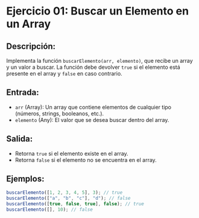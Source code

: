 # Ejercicio 01: Buscar un Elemento en un Array

## Descripción:

Implementa la función `buscarElemento(arr, elemento)`, que recibe un array y un valor a buscar. La función debe devolver `true` si el elemento está presente en el array y `false` en caso contrario.

## Entrada:

- `arr` (Array): Un array que contiene elementos de cualquier tipo (números, strings, booleanos, etc.).
- `elemento` (Any): El valor que se desea buscar dentro del array.

## Salida:

- Retorna `true` si el elemento existe en el array.
- Retorna `false` si el elemento no se encuentra en el array.

## Ejemplos:

```javascript
buscarElemento([1, 2, 3, 4, 5], 3); // true
buscarElemento(["a", "b", "c"], "d"); // false
buscarElemento([true, false, true], false); // true
buscarElemento([], 10); // false
```
